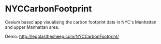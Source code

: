 # NYCCarbonFootprint

Cesium based app visualising the carbon footprint data in NYC's Manhattan and upper Manhattan area.

Demo: http://legolasthesheep.com/NYCCarbonFootprint/

